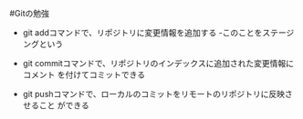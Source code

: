 #Gitの勉強
- git addコマンドで、リポジトリに変更情報を追加する
	-このことをステージングという

- git commitコマンドで、リポジトリのインデックスに追加された変更情報にコメント
を付けてコミットできる

- git pushコマンドで、ローカルのコミットをリモートのリポジトリに反映させること
ができる
